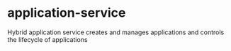 # application-service
Hybrid application service creates and manages applications and controls the lifecycle of applications
